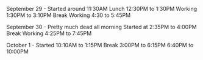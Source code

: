 September 29 - Started around 11:30AM
               Lunch 12:30PM to 1:30PM
               Working 1:30PM to 3:10PM 
               Break
               Working 4:30 to 5:45PM

September 30 - Pretty much dead all morning
               Started at 2:35PM to 4:00PM
               Break
               Working 4:25PM to 7:45PM

October 1 -    Started 10:10AM to 1:15PM
               Break
               3:00PM to 6:15PM
               6:40PM to 10:00PM


